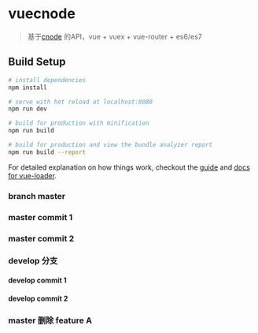 # vuecnode

> 基于[cnode](https://cnodejs.org/) 的API，vue + vuex + vue-router + es6/es7

## Build Setup

``` bash
# install dependencies
npm install

# serve with hot reload at localhost:8080
npm run dev

# build for production with minification
npm run build

# build for production and view the bundle analyzer report
npm run build --report
```

For detailed explanation on how things work, checkout the [guide](http://vuejs-templates.github.io/webpack/) and [docs for vue-loader](http://vuejs.github.io/vue-loader).

### branch master

### master commit 1

### master commit 2

### develop 分支

#### develop commit 1

#### develop commit 2

### master 删除 feature A
